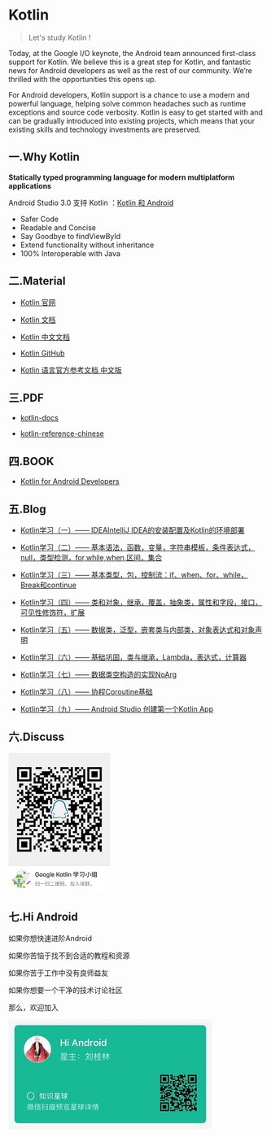 # Kotlin

> Let's study Kotlin !

Today, at the Google I/O keynote, the Android team announced first-class support for Kotlin. We believe this is a great step for Kotlin, and fantastic news for Android developers as well as the rest of our community. We’re thrilled with the opportunities this opens up.

For Android developers, Kotlin support is a chance to use a modern and powerful language, helping solve common headaches such as runtime exceptions and source code verbosity. Kotlin is easy to get started with and can be gradually introduced into existing projects, which means that your existing skills and technology investments are preserved.

## 一.Why Kotlin

**Statically typed programming language for modern multiplatform applications**

Android Studio 3.0 支持 Kotlin ：[Kotlin 和 Android](https://developer.android.google.cn/kotlin/index.html)

- Safer Code
- Readable and Concise
- Say Goodbye to findViewById
- Extend functionality without inheritance
- 100% Interoperable with Java

## 二.Material

- [Kotlin 官网](https://kotlinlang.org/)

- [Kotlin 文档](https://kotlinlang.org/docs/reference/)

- [Kotlin 中文文档](http://www.kotlincn.net/docs/reference/)

- [Kotlin GitHub](https://github.com/JetBrains/kotlin)

- [Kotlin 语言官方参考文档 中文版](https://www.gitbook.com/book/hltj/kotlin-reference-chinese/details)

## 三.PDF

- [kotlin-docs](https://github.com/LiuGuiLinAndroid/Kotlin/blob/master/PDF/kotlin-docs.pdf)

- [kotlin-reference-chinese](https://github.com/LiuGuiLinAndroid/Kotlin/blob/master/PDF/kotlin-reference-chinese.pdf)

## 四.BOOK

- [Kotlin for Android Developers](https://leanpub.com/kotlin-for-android-developers)

## 五.Blog

- [Kotlin学习（一）—— IDEAIntelliJ IDEA的安装配置及Kotlin的环境部署](http://blog.csdn.net/qq_26787115/article/details/78573458)

- [Kotlin学习（二）—— 基本语法，函数，变量，字符串模板，条件表达式，null，类型检测，for,while,when,区间，集合](http://blog.csdn.net/qq_26787115/article/details/78579827)

- [Kotlin学习（三）—— 基本类型，包，控制流：if、when、for、while，Break和continue](http://blog.csdn.net/qq_26787115/article/details/78781250)

- [Kotlin学习（四）—— 类和对象，继承，覆盖，抽象类，属性和字段，接口，可见性修饰符，扩展 ](http://blog.csdn.net/qq_26787115/article/details/78871599)

- [Kotlin学习（五）—— 数据类，泛型，嵌套类与内部类，对象表达式和对象声明](https://blog.csdn.net/qq_26787115/article/details/103040657)

- [Kotlin学习（六）—— 基础巩固，类与继承，Lambda，表达式，计算器](https://blog.csdn.net/qq_26787115/article/details/103152912)

- [Kotlin学习（七）—— 数据类空构造的实现NoArg](https://blog.csdn.net/qq_26787115/article/details/103308276)

- [Kotlin学习（八）—— 协程Coroutine基础](https://blog.csdn.net/qq_26787115/article/details/103308311)

- [Kotlin学习（九）—— Android Studio 创建第一个Kotlin App](https://blog.csdn.net/qq_26787115/article/details/103308358)

## 六.Discuss

![Kotlin](https://github.com/LiuGuiLinAndroid/Kotlin/blob/master/Preview/Kotlin.jpg)

## 七.Hi Android

如果你想快速进阶Android

如果你苦恼于找不到合适的教程和资源

如果你苦于工作中没有良师益友

如果你想要一个干净的技术讨论社区

那么，欢迎加入

![Hi Android](https://github.com/LiuGuiLinAndroid/Kotlin/blob/master/Preview/HiAndroid.jpg)
